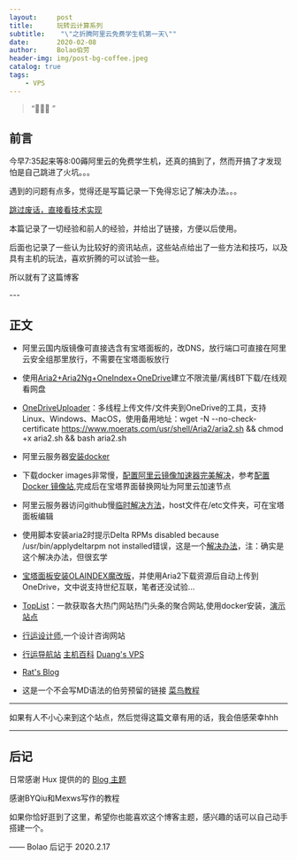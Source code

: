 ```yaml
---
layout:     post
title:      玩转云计算系列
subtitle:    "\"之折腾阿里云免费学生机第一天\""
date:       2020-02-08
author:     Bolao伯劳
header-img: img/post-bg-coffee.jpeg
catalog: true
tags:
    - VPS
---
```


> “🙉🙉🙉 ”


## 前言

今早7:35起来等8:00薅阿里云的免费学生机，还真的搞到了，然而开搞了才发现怕是自己跳进了火坑。。。

遇到的问题有点多，觉得还是写篇记录一下免得忘记了解决办法。。。

[跳过废话，直接看技术实现 ](#build) 

本篇记录了一切经验和前人的经验，并给出了链接，方便以后使用。

后面也记录了一些认为比较好的资讯站点，这些站点给出了一些方法和技巧，以及具有主机的玩法，喜欢折腾的可以试验一些。

所以就有了这篇博客

<p id = "build"></p>
---

## 正文

+ 阿里云国内版镜像可直接选含有宝塔面板的，改DNS，放行端口可直接在阿里云安全组那里放行，不需要在宝塔面板放行

+ 使用[Aria2+Aria2Ng+OneIndex+OneDrive](https://www.moerats.com/archives/700/)建立不限流量/离线BT下载/在线观看网盘

+ [OneDriveUploader](https://zhujiwiki.com/16661/)：多线程上传文件/文件夹到OneDrive的工具，支持Linux、Windows、MacOS，使用备用地址：wget -N --no-check-certificate https://www.moerats.com/usr/shell/Aria2/aria2.sh && chmod +x aria2.sh && bash aria2.sh

+ 阿里云服务器[安装docker](https://yq.aliyun.com/articles/110806?spm=5176.8351553.0.0.3f491991aRC9Xu)

+ 下载docker images非常慢，[配置阿里云镜像加速器完美解决](https://blog.csdn.net/niukaoying6674/article/details/87788282)，参考[配置 Docker 镜像站](https://www.daocloud.io/mirror#accelerator-doc),完成后在宝塔界面替换网址为阿里云加速节点

+ 阿里云服务器访问github慢[临时解决方法](https://blog.csdn.net/weixin_34249678/article/details/94741255)，host文件在/etc文件夹，可在宝塔面板编辑

+ 使用脚本安装aria2时提示Delta RPMs disabled because /usr/bin/applydeltarpm not installed错误，这是一个[解决办法](https://blog.csdn.net/weixin_34402090/article/details/92429007)，注：确实是这个解决办法，但很玄学

+ [宝塔面板安装OLAINDEX魔改版](https://zhujiwiki.com/18055/)，并使用Aria2下载资源后自动上传到OneDrive，文中说支持世纪互联，笔者还没试验...

+ [TopList](https://baiyue.one/archives/1220.html)：一款获取各大热门网站热门头条的聚合网站,使用docker安装，[演示站点](https://www.printf520.com/hot.html)

+ [行运设计师](https://proxy.superbig.site/-----https://www.luckydesigner.space/),一个设计咨询网站

+ [行运导航站](https://guide.luckydesigner.space/)  [主机百科](https://zhujiwiki.com/)  [Duang's VPS](https://www.duangvps.com/)

+ [Rat's Blog](https://www.moerats.com/)

+ 这是一个不会写MD语法的伯劳预留的链接 [菜鸟教程](https://www.runoob.com)



---


如果有人不小心来到这个站点，然后觉得这篇文章有用的话，我会倍感荣幸hhh



---


## 后记

日常感谢 Hux 提供的的 [Blog 主题](https://github.com/Huxpro/huxpro.github.io)

感谢BYQiu和Mexws写作的教程

如果你恰好逛到了这里，希望你也能喜欢这个博客主题，感兴趣的话可以自己动手搭建一个。

—— Bolao 后记于 2020.2.17



